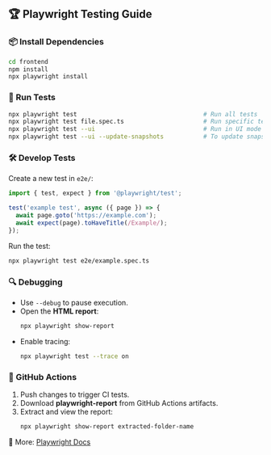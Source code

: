 ## 🏆 Playwright Testing Guide  

### 📦 Install Dependencies  
```sh
cd frontend
npm install
npx playwright install
```

### 🚀 Run Tests  
```sh
npx playwright test                                   # Run all tests  
npx playwright test file.spec.ts                      # Run specific test file  
npx playwright test --ui                              # Run in UI mode  
npx playwright test --ui --update-snapshots           # To update snapshots  
```

### 🛠 Develop Tests  
Create a new test in `e2e/`:  
```ts
import { test, expect } from '@playwright/test';

test('example test', async ({ page }) => {
  await page.goto('https://example.com');
  await expect(page).toHaveTitle(/Example/);
});
```
Run the test:  
```sh
npx playwright test e2e/example.spec.ts
```

### 🔍 Debugging  
- Use `--debug` to pause execution.  
- Open the **HTML report**:  
  ```sh
  npx playwright show-report
  ```
- Enable tracing:  
  ```sh
  npx playwright test --trace on
  ```

### 🔄 GitHub Actions  
1. Push changes to trigger CI tests.  
2. Download **playwright-report** from GitHub Actions artifacts.  
3. Extract and view the report:  
   ```sh
   npx playwright show-report extracted-folder-name
   ```

📖 More: [Playwright Docs](https://playwright.dev)
